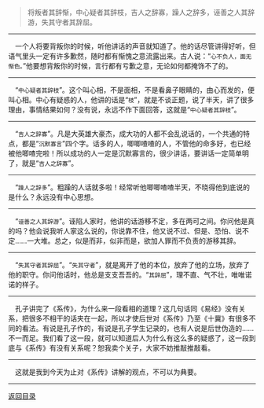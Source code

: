 > 将叛者其辞惭，中心疑者其辞枝，吉人之辞寡，躁人之辞多，诬善之人其辞游，失其守者其辞屈。
___
&emsp;一个人将要背叛你的时候，听他讲话的声音就知道了。他的话尽管讲得好听，但语气里头一定有许多歉然，随时都有惭愧之意流露出来。古人说：“``心不负人，面无惭色。``”他要想背叛你的时候，言行都有亏歉之意，无论如何都掩饰不了的。
___
&emsp;“``中心疑者其辞枝``”。这个叫心相，不是面相，不是看鼻子眼睛的，由心而发的，便叫心相。中心有疑惑的人，他讲的话是“``枝``”，就是不谈正题，说了半天，讲了很多理由，事情结果如何？没有说，永远不作下面回答，这就是“``中心疑者其辞枝``”。
___
&emsp;“``吉人之辞寡``”。凡是大英雄大豪杰，成大功的人都不会乱说话的，一个共通的特点，都是“``沉默寡言``”四个字。话多的人，唧唧喳喳的人，不管他的命多好，也已经被他唧喳完啦！所以成功的人一定是沉默寡言的，很少讲话，要讲话一定简单明了，就是“``吉人之辞寡``”。
___
&emsp;“``躁人之辞多``”。粗躁的人话就多啦！经常听他唧唧喳喳半天，不晓得他到底说的是什么？永远没有中心思想。
___
&emsp;“``诬善之人其辞游``”。诬陷人家时，他讲的话游移不定，多在两可之间。你问他是真的吗？他会说我听人家这么说的，你说靠不住，他又说不过、但是、恐怕、说不定……一大堆。总之，似是而非，似非而是，欲加人罪而不负责的游移其辞。
___
&emsp;“``失其守者其辞屈``”。“``失其守者``”，就是离开了他的本位，放弃了他的立场，放弃了他的职守。你问他话时，他总是支支吾吾的。“``其辞屈``”，理不直、气不壮，唯唯诺诺的样子。
___
&emsp;孔子讲完了《系传》，为什么来一段看相的道理？这几句话同《易经》没有关系，把很多不相干的话夹在一起，所以才使后世对《系传》乃至《十冀》有很多不同的看法。有说是孔子作的，有说是孔子学生记录的，也有人说是后世伪造的……不一而足。我们看了这一段，就可以知道后人为什么有这么多的疑惑了，这一段到底与《系传》有没有关系呢？恕我卖个关子，大家不妨推敲推敲看。
___
&emsp;这就是我到今天为止对《系传》讲解的观点，不可以为典要。
___
[返回目录](../../../master/README.md#目录)
